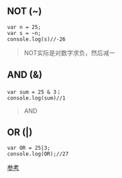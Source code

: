 ## NOT (~)

```
var n = 25;
var s = ~n;
console.log(s)//-26

```
> NOT实际是对数字求负，然后减一

## AND (&)
```
var sum = 25 & 3；
console.log(sum)//1

```
> AND

## OR (|)

```
var OR = 25|3;
console.log(OR);//27
```

[参考](https://www.cnblogs.com/fdw-bk/p/5577489.html)